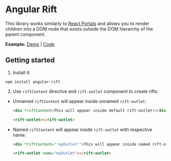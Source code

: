 # Angular Rift

This library works similarly to [React Portals](https://reactjs.org/docs/portals.html) and allows you to render children into a DOM node that exists outside the DOM hierarchy of the parent component.

**Example:** [Demo](https://kosmogradsky.github.io/angular-rift-example/) | [Code](https://github.com/kosmogradsky/angular-rift-library/blob/master/projects/angular-rift-example/src/app/app.component.html)

## Getting started

1. Install it:
```
npm install angular-rift
```

2. Use `riftContent` directive and `rift-outlet` component to create rifts:
- Unnamed `riftContent` will appear inside unnamed `rift-outlet`:
    ```html
    <div *riftContent>This will appear inside default rift-outlet!</div>

    <rift-outlet></rift-outlet>
    ```
- Named `riftContent` will appear inside `rift-outlet` with respective name:
    ```html
    <div *riftContent="'myOutlet'">This will appear inside named rift-outlet!</div>

    <rift-outlet name="myOutlet"></rift-outlet>
    ```